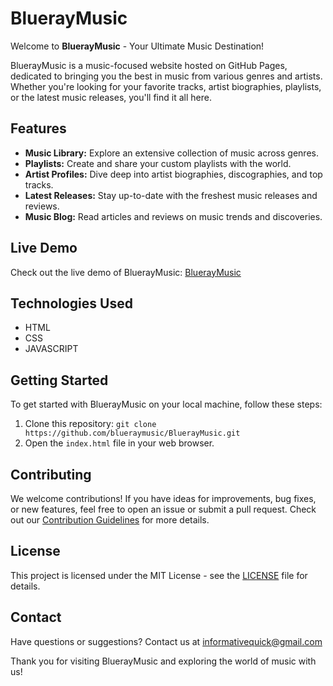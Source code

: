 # BluerayMusic

Welcome to **BluerayMusic** - Your Ultimate Music Destination!

BluerayMusic is a music-focused website hosted on GitHub Pages, dedicated to bringing you the best in music from various genres and artists. Whether you're looking for your favorite tracks, artist biographies, playlists, or the latest music releases, you'll find it all here.

## Features

- **Music Library:** Explore an extensive collection of music across genres.
- **Playlists:** Create and share your custom playlists with the world.
- **Artist Profiles:** Dive deep into artist biographies, discographies, and top tracks.
- **Latest Releases:** Stay up-to-date with the freshest music releases and reviews.
- **Music Blog:** Read articles and reviews on music trends and discoveries.

## Live Demo

Check out the live demo of BluerayMusic: [BluerayMusic](https://blueraymusic.github.io/Blueray/)

## Technologies Used

- HTML
- CSS
- JAVASCRIPT

## Getting Started

To get started with BluerayMusic on your local machine, follow these steps:

1. Clone this repository: `git clone https://github.com/blueraymusic/BluerayMusic.git`
2. Open the `index.html` file in your web browser.

## Contributing

We welcome contributions! If you have ideas for improvements, bug fixes, or new features, feel free to open an issue or submit a pull request. Check out our [Contribution Guidelines](CONTRIBUTING.md) for more details.

## License

This project is licensed under the MIT License - see the [LICENSE](LICENSE) file for details.

## Contact

Have questions or suggestions? Contact us at informativequick@gmail.com

Thank you for visiting BluerayMusic and exploring the world of music with us!
